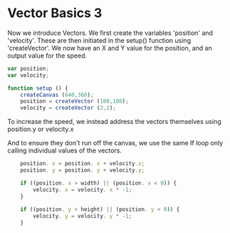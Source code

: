 # Vector Basics 3

Now we introduce Vectors. We first create the variables 'position' and 'velocity'. These are then initiated in the setup() function using 'createVector'. We now have an X and Y value for the position, and an output value for the speed.

```js
var position;
var velocity;

function setup () {
    createCanvas (640,360);
    position = createVector (100,100);
    velocity = createVector (2,2);
```

To increase the speed, we instead address the vectors themselves using position.y or velocity.x

And to ensure they don't run off the canvas, we use the same If loop only calling individual values of the vectors.

```js 
    position. x = position. x + velocity.x;
    position. y = position. y + velocity.y;

    if ((position. x > width) || (position. x < 0)) {
        velocity. x = velocity. x * -1;
    }
    
    if ((position. y > height) || (position. y < 0)) {
        velocity. y = velocity. y * -1;
    }
```

